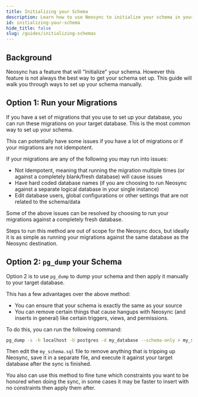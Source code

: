 ```yaml
---
title: Initializing your Schema
description: Learn how to use Neosync to initialize your schema in your destination database to make it easier to hydrate your database with data
id: initializing-your-schema
hide_title: false
slug: /guides/initializing-schemas
---
```


## Background

Neosync has a feature that will "Initialize" your schema. However this feature is not always the best way to get your schema set up. This guide will walk you through ways to set up your schema manually.

## Option 1: Run your Migrations

If you have a set of migrations that you use to set up your database, you can run these migrations on your target database. This is the most common way to set up your schema.

This can potentially have some issues if you have a lot of migrations or if your migrations are not idempotent.

If your migrations are any of the following you may run into issues:

- Not Idempotent, meaning that running the migration multiple times (or against a completely blank/fresh database) will cause issues
- Have hard coded database names (if you are choosing to run Neosync against a separate logical database in your single instance)
- Edit database users, global configurations or other settings that are not related to the schema/data

Some of the above issues can be resolved by choosing to run your migrations against a completely fresh database.

Steps to run this method are out of scope for the Neosync docs, but ideally it is as simple as running your migrations against the same database as the Neosync destination.

## Option 2: `pg_dump` your Schema

Option 2 is to use `pg_dump` to dump your schema and then apply it manually to your target database.

This has a few advantages over the above method:

- You can ensure that your schema is exactly the same as your source
- You can remove certain things that cause hangups with Neosync (and inserts in general) like certain triggers, views, and permissions.

To do this, you can run the following command:

```bash
pg_dump -s -h localhost -U postgres -d my_database --schema-only > my_schema.sql
```

Then edit the `my_schema.sql` file to remove anything that is tripping up Neosync, save it in a separate file, and execute it against your target database after the sync is finished.

You also can use this method to fine tune which constraints you want to be honored when doing the sync, in some cases it may be faster to insert with no constraints then apply them after.

